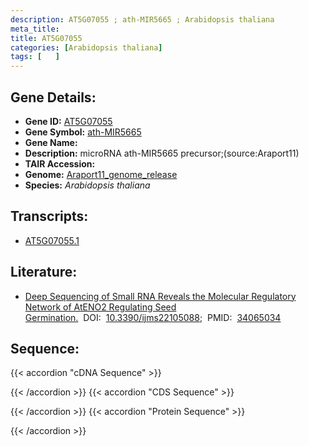 ```yaml
---
description: AT5G07055 ; ath-MIR5665 ; Arabidopsis thaliana
meta_title:
title: AT5G07055
categories: [Arabidopsis thaliana]
tags: [   ]
---
```


## Gene Details:
- **Gene ID:** [AT5G07055](https://www.arabidopsis.org/locus?name=AT5G07055)
- **Gene Symbol:** <u>ath-MIR5665</u>
- **Gene Name:** 
- **Description:**   microRNA ath-MIR5665 precursor;(source:Araport11)
- **TAIR Accession:** 
- **Genome:** [Araport11_genome_release](https://www.arabidopsis.org/download/list?dir=Genes%2FAraport11_genome_release)
- **Species:** *Arabidopsis thaliana*

## Transcripts:
   -  [AT5G07055.1](https://www.arabidopsis.org/gene?name=AT5G07055.1)
## Literature:
   - [Deep Sequencing of Small RNA Reveals the Molecular Regulatory Network of AtENO2  Regulating Seed Germination.](https://www.doi.org/10.3390/ijms22105088)&nbsp;&nbsp;DOI:&nbsp;&nbsp;[10.3390/ijms22105088](https://www.doi.org/10.3390/ijms22105088);&nbsp;&nbsp;PMID:&nbsp;&nbsp;[34065034](https://pubmed.ncbi.nlm.nih.gov/34065034/)
## Sequence:
{{< accordion "cDNA Sequence" >}}

{{< /accordion >}}
{{< accordion "CDS Sequence" >}}

{{< /accordion >}}
{{< accordion "Protein Sequence" >}}

{{< /accordion >}}
